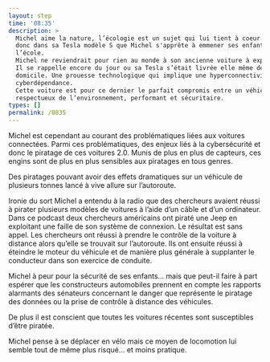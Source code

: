 ```yaml
---
layout: step
time: '08:35'
description: >
  Michel aime la nature, l’écologie est un sujet qui lui tient à coeur. C’est
  donc dans sa Tesla modèle S que Michel s'apprête à emmener ses enfants à
  l’école. 
  Michel ne reviendrait pour rien au monde à son ancienne voiture à explosion.
  Il se rappelle encore du jour ou sa Tesla s’était livrée elle même devant son
  domicile. Une prouesse technologique qui implique une hyperconnectivité… une
  cyberdépendance. 
  Cette voiture est pour ce dernier le parfait compromis entre un véhicule
  respectueux de l’environnement, performant et sécuritaire.
types: []
permalink: /0835
---
```


Michel est cependant au courant des problématiques liées aux voitures connectées. Parmi ces problématiques, des enjeux liés à la cybersécurité et donc le piratage de ces voitures 2.0. Munis de plus en plus de capteurs, ces engins sont de plus en plus sensibles aux piratages en tous genres. 

Des piratages pouvant avoir des effets dramatiques sur un véhicule de plusieurs tonnes lancé à vive allure sur l’autoroute. 

Ironie du sort Michel a entendu à la radio que des chercheurs avaient réussi à pirater plusieurs modèles de voitures à l’aide d’un câble et d’un ordinateur.  Dans ce podcast deux chercheurs américains ont piraté une Jeep en exploitant une faille de son système de connexion. Le résultat est sans appel. Les chercheurs ont réussi à prendre le contrôle de la voiture à distance alors qu’elle se trouvait sur l’autoroute. Ils ont ensuite réussi à éteindre le moteur du véhicule et de manière plus générale à supplanter le conducteur dans son exercice de conduite.

Michel à peur pour la sécurité de ses enfants… mais que peut-il faire à part espérer que les constructeurs automobiles prennent en compte les rapports alarmants des sénateurs concernant le danger que représente le piratage des données ou la prise de contrôle à distance des véhicules. 

De plus il est conscient que toutes les voitures récentes sont susceptibles d’être piratée. 

Michel pense à se déplacer en vélo mais ce moyen de locomotion lui semble tout de même plus risqué… et moins pratique. 
